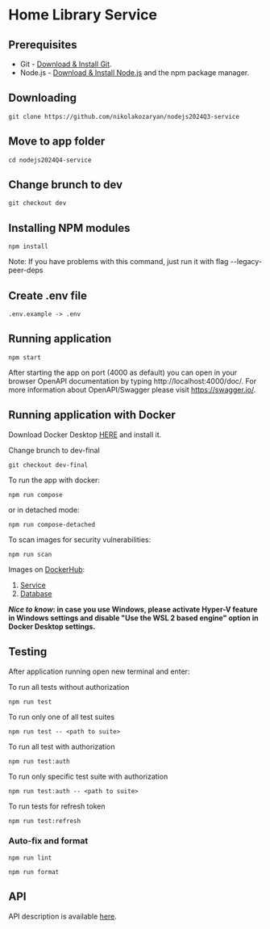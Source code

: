 # Home Library Service

## Prerequisites

- Git - [Download & Install Git](https://git-scm.com/downloads).
- Node.js - [Download & Install Node.js](https://nodejs.org/en/download/) and the npm package manager.

## Downloading

```
git clone https://github.com/nikolakozaryan/nodejs2024Q3-service
```

## Move to app folder

```
cd nodejs2024Q4-service
```

## Change brunch to dev

```
git checkout dev
```

## Installing NPM modules

```
npm install
```

Note: If you have problems with this command, just run it with flag --legacy-peer-deps

## Create .env file

```
.env.example -> .env
```

## Running application

```
npm start
```

After starting the app on port (4000 as default) you can open
in your browser OpenAPI documentation by typing http://localhost:4000/doc/.
For more information about OpenAPI/Swagger please visit https://swagger.io/.

## Running application with Docker

Download Docker Desktop [HERE](https://www.docker.com/) and install it.

Change brunch to dev-final

```
git checkout dev-final
```

To run the app with docker:

```
npm run compose
```

or in detached mode:

```
npm run compose-detached
```

To scan images for security vulnerabilities:

```
npm run scan
```

Images on [DockerHub](https://hub.docker.com/):

1. [Service](https://hub.docker.com/repository/docker/nikolakozaryan/nodejs2024q3-service-api/general)
2. [Database](https://hub.docker.com/repository/docker/nikolakozaryan/nodejs2024q3-service-postgres/general)

**_Nice to know_: in case you use Windows, please activate Hyper-V feature in Windows settings and disable "Use the WSL 2 based engine" option in Docker Desktop settings.**

## Testing

After application running open new terminal and enter:

To run all tests without authorization

```
npm run test
```

To run only one of all test suites

```
npm run test -- <path to suite>
```

To run all test with authorization

```
npm run test:auth
```

To run only specific test suite with authorization

```
npm run test:auth -- <path to suite>
```

To run tests for refresh token

```
npm run test:refresh
```

### Auto-fix and format

```
npm run lint
```

```
npm run format
```

## API

API description is available [here](https://github.com/AlreadyBored/nodejs-assignments/blob/main/assignments/rest-service/assignment.md#assignment-rest-service).

